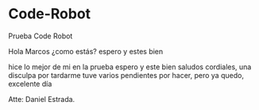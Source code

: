 # Code-Robot
Prueba Code Robot

Hola Marcos ¿como estás? espero y estes bien


hice lo mejor de mi en la prueba espero y este bien saludos cordiales, 
una disculpa por tardarme tuve varios pendientes por hacer,
pero ya quedo, excelente día 

Atte: Daniel Estrada.
